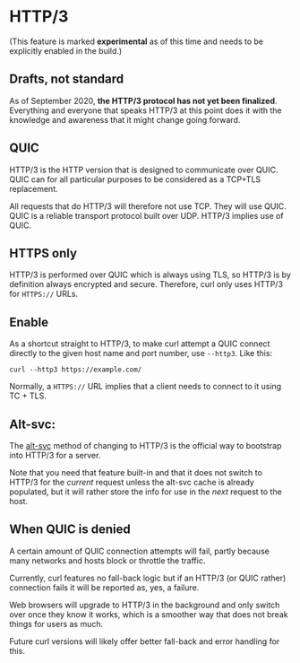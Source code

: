 # HTTP/3

(This feature is marked **experimental** as of this time and needs to be
explicitly enabled in the build.)

## Drafts, not standard

As of September 2020, **the HTTP/3 protocol has not yet been finalized**.
Everything and everyone that speaks HTTP/3 at this point does it with the
knowledge and awareness that it might change going forward.

## QUIC

HTTP/3 is the HTTP version that is designed to communicate over QUIC. QUIC can
for all particular purposes to be considered as a TCP+TLS replacement.

All requests that do HTTP/3 will therefore not use TCP. They will use QUIC.
QUIC is a reliable transport protocol built over UDP. HTTP/3 implies use of
QUIC.

## HTTPS only

HTTP/3 is performed over QUIC which is always using TLS, so HTTP/3 is by
definition always encrypted and secure. Therefore, curl only uses HTTP/3 for
`HTTPS://` URLs.

## Enable

As a shortcut straight to HTTP/3, to make curl attempt a QUIC connect directly
to the given host name and port number, use `--http3`. Like this:

    curl --http3 https://example.com/

Normally, a `HTTPS://` URL implies that a client needs to connect to it using
TC + TLS.

## Alt-svc:

The [alt-svc](http-altsvc.md) method of changing to HTTP/3 is the official way
to bootstrap into HTTP/3 for a server.

Note that you need that feature built-in and that it does not switch to HTTP/3
for the *current* request unless the alt-svc cache is already populated, but
it will rather store the info for use in the *next* request to the host.

## When QUIC is denied

A certain amount of QUIC connection attempts will fail, partly because many
networks and hosts block or throttle the traffic.

Currently, curl features no fall-back logic but if an HTTP/3 (or QUIC rather)
connection fails it will be reported as, yes, a failure.

Web browsers will upgrade to HTTP/3 in the background and only switch over
once they know it works, which is a smoother way that does not break things
for users as much.

Future curl versions will likely offer better fall-back and error handling for
this.
